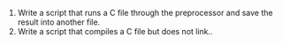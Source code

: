1. Write a script that runs a C file through the preprocessor and save the result into another file.
2. Write a script that compiles a C file but does not link..
